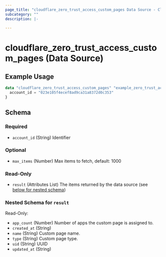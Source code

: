 ```yaml
---
page_title: "cloudflare_zero_trust_access_custom_pages Data Source - Cloudflare"
subcategory: ""
description: |-
  
---
```


# cloudflare_zero_trust_access_custom_pages (Data Source)



## Example Usage

```terraform
data "cloudflare_zero_trust_access_custom_pages" "example_zero_trust_access_custom_pages" {
  account_id = "023e105f4ecef8ad9ca31a8372d0c353"
}
```

<!-- schema generated by tfplugindocs -->
## Schema

### Required

- `account_id` (String) Identifier

### Optional

- `max_items` (Number) Max items to fetch, default: 1000

### Read-Only

- `result` (Attributes List) The items returned by the data source (see [below for nested schema](#nestedatt--result))

<a id="nestedatt--result"></a>
### Nested Schema for `result`

Read-Only:

- `app_count` (Number) Number of apps the custom page is assigned to.
- `created_at` (String)
- `name` (String) Custom page name.
- `type` (String) Custom page type.
- `uid` (String) UUID
- `updated_at` (String)


